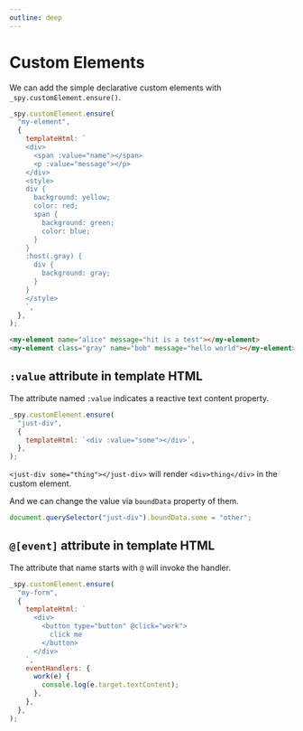 ```yaml
---
outline: deep
---
```


# Custom Elements

We can add the simple declarative custom elements with `_spy.customElement.ensure()`.

``` js
_spy.customElement.ensure(
  "my-element",
  {
    templateHtml: `
    <div>
      <span :value="name"></span>
      <p :value="message"></p>
    </div>
    <style>
    div {
      background: yellow;
      color: red;
      span {
        background: green;
        color: blue;
      }
    }
    :host(.gray) {
      div {
        background: gray;
      }
    }
    </style>
    `,
  },
);
```

``` html
<my-element name="alice" message="hit is a test"></my-element>
<my-element class="gray" name="bob" message="hello world"></my-element>
```

## `:value` attribute in template HTML

The attribute named `:value` indicates a reactive text content property.

``` js
_spy.customElement.ensure(
  "just-div",
  {
    templateHtml: `<div :value="some"></div>`,
  },
);
```


`<just-div some="thing"></just-div>` will render `<div>thing</div>` in the custom element.

And we can change the value via `boundData` property of them.

``` js
document.querySelector("just-div").boundData.some = "other";
```

## `@[event]` attribute in template HTML

The attribute that name starts with `@` will invoke the handler.

``` js
_spy.customElement.ensure(
  "my-form",
  {
    templateHtml: `
      <div>
        <button type="button" @click="work">
          click me
        </button>
      </div>
    `,
    eventHandlers: {
      work(e) {
        console.log(e.target.textContent);
      },
    },
  },
);
```
